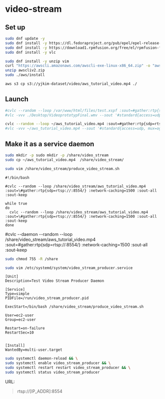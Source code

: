 # video-stream

## Set up

```sh
sudo dnf update -y
sudo dnf install -y https://dl.fedoraproject.org/pub/epel/epel-release-latest-8.noarch.rpm
sudo dnf install -y https://download1.rpmfusion.org/free/el/rpmfusion-free-release-8.noarch.rpm
sudo dnf install -y vlc

sudo dnf install -y unzip vim
curl "https://awscli.amazonaws.com/awscli-exe-linux-x86_64.zip" -o "awscliv2.zip"
unzip awscliv2.zip
sudo ./aws/install

aws s3 cp s3://yjkim-dataset/video/aws_tutorial_video.mp4 ./


```

## Launch

```sh
#cvlc --random --loop /var/www/html/files/test.xspf :sout=#gather:rtp{sdp=rtsp://:8554/} :network-caching=1500 :sout-all :sout-keep
#vlc -vvv ./Desktop/VideoprototypFinal.wmv --sout '#standard{access=udp, mux=ogg, dst=0.0.0.0:1234}'

cvlc --random --loop ~/aws_tutorial_video.mp4 :sout=#gather:rtp{sdp=rtsp://:8554/} :network-caching=1500 :sout-all :sout-keep
#vlc -vvv ~/aws_tutorial_video.mp4 --sout '#standard{access=udp, mux=ogg, dst=0.0.0.0:1234}'


```


## Make it as a service daemon

```sh
sudo mkdir -p sudo mkdir -p /share/video_stream
sudo cp ~/aws_tutorial_video.mp4  /share/video_stream/
```


```sh
sudo vim /share/video_stream/produce_video_stream.sh

```

```vim
#!/bin/bash

#cvlc --random --loop /share/video_stream/aws_tutorial_video.mp4 :sout=\#gather:rtp{sdp=rtsp://:8554/} :network-caching=1500 :sout-all :sout-keep

while true
do
  cvlc --random --loop /share/video_stream/aws_tutorial_video.mp4 :sout=\#gather:rtp{sdp=rtsp://:8554/} :network-caching=1500 :sout-all :sout-keep
done

```

#cvlc --daemon --random --loop /share/video_stream/aws_tutorial_video.mp4 :sout=\#gather:rtp{sdp=rtsp://:8554/} :network-caching=1500 :sout-all :sout-keep


```sh
sudo chmod 755 -R /share

```

```sh
sudo vim /etc/systemd/system/video_stream_producer.service

```


```vim
[Unit]
Description=Test Video Stream Producer Daemon

[Service]
Type=simple
PIDFile=/run/video_stream_producer.pid

ExecStart=/bin/bash /share/video_stream/produce_video_stream.sh

User=ec2-user
Group=ec2-user

Restart=on-failure
RestartSec=10


[Install]
WantedBy=multi-user.target

```


```sh
sudo systemctl daemon-reload && \
sudo systemctl enable video_stream_producer && \
sudo systemctl restart restart video_stream_producer && \
sudo systemctl status video_stream_producer

```


URL:
> rtsp://[IP_ADDR]:8554
